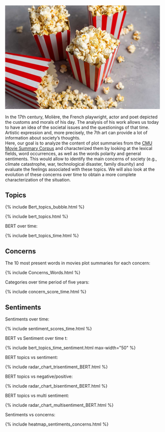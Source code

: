 ![image](output/popcorn.jpg)

In the 17th century, Molière, the French playwright, actor and poet depicted the customs and morals of his day. The analysis of his work allows us today to have an idea of the societal issues and the questionings of that time. Artistic expression and, more precisely, the 7th art can provide a lot of information about society’s thoughts.  
Here, our goal is to analyze the content of plot summaries from the [CMU Movie Summary Corpus](http://www.cs.cmu.edu/~ark/personas/) and characterized them by looking at the lexical fields, word occurrences, as well as the words polarity and general sentiments. This would allow to identify the main concerns of society (e.g., climate catastrophe, war, technological disaster, family disunity) and evaluate the feelings associated with these topics. We will also look at the evolution of these concerns over time to obtain a more complete characterization of the situation. 

## Topics

{% include Bert_topics_bubble.html %}


{% include bert_topics.html %}

BERT over time: 

{% include bert_topics_time.html %}

## Concerns

The 10 most present words in movies plot summaries for each concern:

{% include Concerns_Words.html %}

Categories over time period of five years:

{% include concern_score_time.html %}

## Sentiments

Sentiments over time: 

{% include sentiment_scores_time.html %}

BERT vs Sentiment over time t: 

{% include bert_topics_time_sentiment.html max-width="50" %}

BERT topics vs sentiment: 

{% include radar_chart_trisentiment_BERT.html %}

BERT topics vs negative/positive:

{% include radar_chart_bisentiment_BERT.html %}

BERT topics vs multi sentiment:

{% include radar_chart_multisentiment_BERT.html %}

Sentiments vs concerns: 

{% include heatmap_sentiments_concerns.html %}